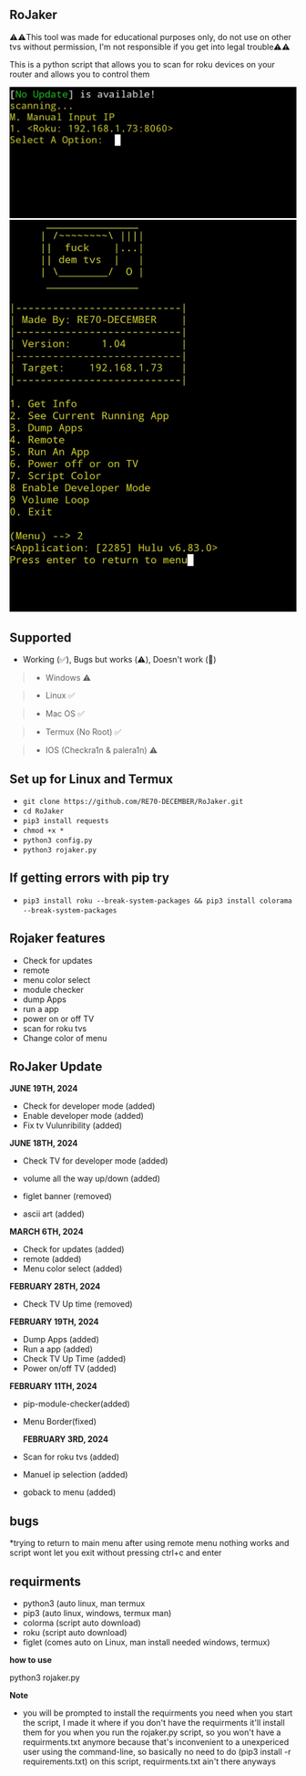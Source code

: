 ## RoJaker

⚠️⚠️This tool was made for educational purposes only, do not use on other tvs without permission, I'm not responsible if you get into legal trouble⚠️⚠️

This is a python script that allows you to scan for roku devices on your router and allows you to control them 

![Screenshot](Screenshot_20240619_093548_Termux.jpg)
![Screenshot](Screenshot_20240619_093604_Termux.jpg)

## Supported
* Working (✅️), Bugs but works (⚠️), Doesn't work (🚫)

> * Windows ⚠️

> * Linux   ✅️

> * Mac OS   ✅️

> * Termux (No Root) ✅️

> * IOS (Checkra1n & palera1n)  ⚠️



## Set up for Linux and Termux
* `git clone https://github.com/RE70-DECEMBER/RoJaker.git`
* `cd RoJaker` 
* `pip3 install requests`
* `chmod +x *`
* `python3 config.py`
* `python3 rojaker.py`


## If getting errors with pip try 
* `pip3 install roku --break-system-packages && pip3 install colorama --break-system-packages`







## Rojaker features
* Check for updates 
* remote
* menu color select
* module checker
* dump Apps
* run a app
* power on or off TV
* scan for roku tvs
* Change color of menu

## RoJaker Update

**JUNE 19TH, 2024**
* Check for developer mode (added)
* Enable developer mode (added)
* Fix tv Vulunribility (added)

**JUNE 18TH, 2024**
* Check TV for developer mode (added)

* volume all the way up/down (added)

* figlet banner (removed)

* ascii art (added)

**MARCH 6TH, 2024**
* Check for updates (added)
* remote (added)
* Menu color select (added)


**FEBRUARY 28TH, 2024**

* Check TV Up time (removed)



**FEBRUARY 19TH, 2024**
* Dump Apps (added)
* Run a app (added)
* Check TV Up Time (added)
* Power on/off TV (added)


 **FEBRUARY 11TH, 2024**
* pip-module-checker(added)
* Menu Border(fixed) 

  **FEBRUARY 3RD, 2024**
* Scan for roku tvs (added)
* Manuel ip selection (added)
* goback to menu (added)

## bugs

*trying to return to main menu after using remote menu nothing works and script wont let you exit without pressing ctrl+c and enter


## requirments

* python3 (auto linux, man termux
* pip3 (auto linux, windows, termux man)
* colorma (script auto download)
* roku (script auto download)
* figlet (comes auto on Linux, man install needed windows, termux)

**how to use**

python3 rojaker.py

**Note**

* you will be prompted to install the requirments you need when you start the script, I made it where if you don't have the requirments it'll install them for you when you run the rojaker.py script, so you won't have a requirments.txt anymore because that's inconvenient to a unexpericed user using the command-line, so basically no need to do (pip3 install -r requirements.txt) on this script, requirments.txt ain't there anyways 
